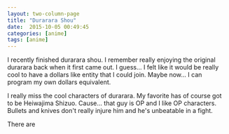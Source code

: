 ```yaml
---
layout: two-column-page 
title: "Durarara Shou"
date:  2015-10-05 00:49:45
categories: [anime]
tags: [anime]
---
```

I recently finished durarara shou. I remember really enjoying the original durarara back when it first came out. I guess... I felt like it would be really cool to have a dollars like entity that I could join. Maybe now... I can program my own dollars equivalent.

I really miss the cool characters of durarara. My favorite has of course got to be Heiwajima Shizuo. Cause... that guy is OP and I like OP characters. Bullets and knives don't really injure him and he's unbeatable in a fight.

There are  
